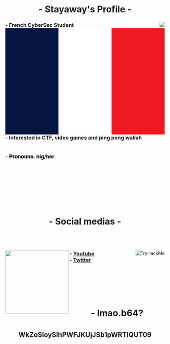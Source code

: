 <body>
    <center>
        <h1 align="center"> - Stayaway's Profile - </h1>
        <div align="left">
            <img src='https://lanyard.cnrad.dev/api/280138655081955339' align="right">
            <h3>
                - French CyberSec Student <svg xmlns="http://www.w3.org/2000/svg" viewBox="0 0 3 2"><path fill="#EC1920" d="M0 0h3v2H0z"/><path fill="#fff" d="M0 0h2v2H0z"/><path fill="#051440" d="M0 0h1v2H0z"/></svg> <br>
                - Interested in CTF, video games and ping pong wallah <br><br><br>
                - 𝐏𝐫𝐨𝐧𝐨𝐮𝐧𝐬: 𝐧𝐢𝐠/𝐡𝐞𝐫. <br><br>
            </h3>
        </div><br><br><br><br><br><br>
      <h1 align="center"> - Social medias - </h1>
      <br><br>
      <div align="left">
          <img src="https://tryhackme-badges.s3.amazonaws.com/Frozzinours.png" alt="TryHackMe" align="right">
                <h3>
                <img src='https://media.discordapp.net/attachments/691611420860743711/1116859328176083034/NHdT7tTMSfnz5oTKcJbwUP.jpg?width=720&height=288'
                    align="left" weight="200" height="200">
                - <a href='https://www.youtube.com/channel/UCOStly82OMp-t_FfBvgI-ew'>Youtube</a>  <br>
                - <a href='https://twitter.com/stayaway1992'>Twitter</a> <br>
              </h3>
      </div>
      <br><br><br><br><br>
      <h1 align="center"> - lmao.b64? <h1>
        <h2 align="center"> WkZoSloySlhPWFJKUjJSb1pWRTlQUT09 <h2>
    </center
</body>

